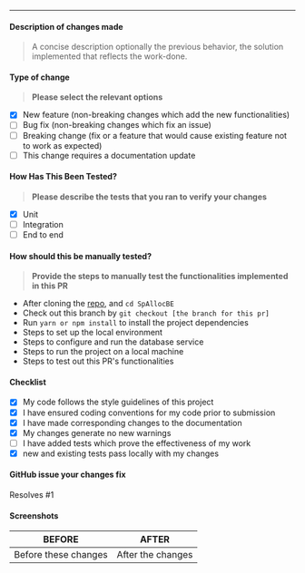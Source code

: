 ---

#### Description of changes made

> A concise description optionally the previous behavior, the solution implemented that reflects the work-done.

#### Type of change

> **Please select the relevant options**

- [x] New feature (non-breaking changes which add the new functionalities)
- [ ] Bug fix (non-breaking changes which fix an issue)
- [ ] Breaking change (fix or a feature that would cause existing feature not to work as expected)
- [ ] This change requires a documentation update

#### How Has This Been Tested?

> **Please describe the tests that you ran to verify your changes**

- [x] Unit
- [ ] Integration
- [ ] End to end

#### How should this be manually tested?

> **Provide the steps to manually test the functionalities implemented in this PR**

- After cloning the [repo](https://github.com/Musigwa/SpAllocBE.git), and `cd SpAllocBE`
- Check out this branch by `git checkout [the branch for this pr]`
- Run `yarn or npm install` to install the project dependencies
- Steps to set up the local environment
- Steps to configure and run the database service
- Steps to run the project on a local machine
- Steps to test out this PR's functionalities

#### Checklist

- [x] My code follows the style guidelines of this project
- [x] I have ensured coding conventions for my code prior to submission
- [x] I have made corresponding changes to the documentation
- [x] My changes generate no new warnings
- [ ] I have added tests which prove the effectiveness of my work
- [x] new and existing tests pass locally with my changes

#### GitHub issue your changes fix

Resolves #1

#### Screenshots

|        BEFORE        |       AFTER       |
| :------------------: | :---------------: |
| Before these changes | After the changes |
